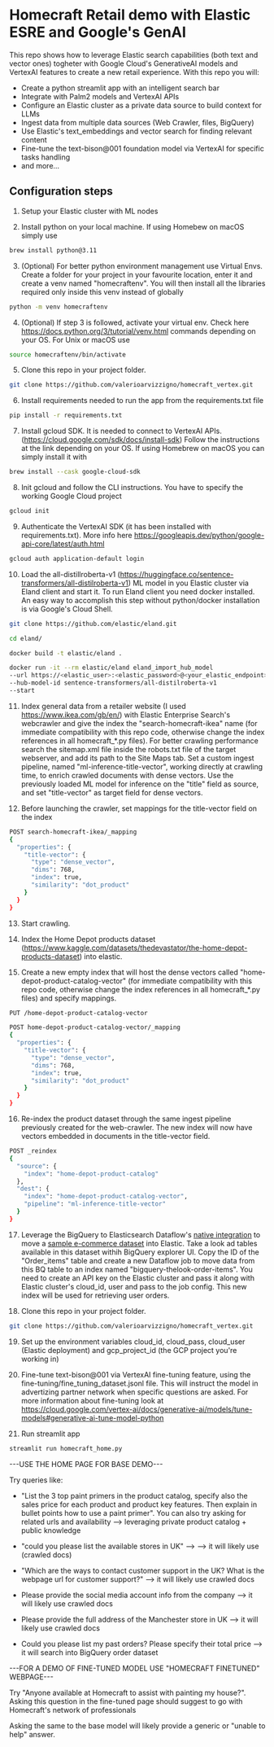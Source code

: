 # Homecraft Retail demo with Elastic ESRE and Google's GenAI

This repo shows how to leverage Elastic search capabilities (both text and vector ones) togheter with Google Cloud's GenerativeAI models and VertexAI features to create a new retail experience. With this repo you will:

- Create a python streamlit app with an intelligent search bar
- Integrate with Palm2 models and VertexAI APIs
- Configure an Elastic cluster as a private data source to build context for LLMs
- Ingest data from multiple data sources (Web Crawler, files, BigQuery)
- Use Elastic's text_embeddings and vector search for finding relevant content
- Fine-tune the text-bison@001 foundation model via VertexAI for specific tasks handling
- and more...

## Configuration steps

1. Setup your Elastic cluster with ML nodes

2. Install python on your local machine. If using Homebew on macOS simply use

```bash
brew install python@3.11  
```

3. (Optional) For better python environment management use Virtual Envs. Create a folder for your project in your favourite location, enter it and create a venv named "homecraftenv". You will then install all the libraries required only inside this venv instead of globally

```bash
python -m venv homecraftenv
```

4. (Optional) If step 3 is followed, activate your virtual env. Check here https://docs.python.org/3/tutorial/venv.html commands depending on your OS. For Unix or macOS use

```bash
source homecraftenv/bin/activate
```

5. Clone this repo in your project folder.

```bash
git clone https://github.com/valerioarvizzigno/homecraft_vertex.git
```

6. Install requirements needed to run the app from the requirements.txt file

```bash
pip install -r requirements.txt 
```

7. Install gcloud SDK. It is needed to connect to VertexAI APIs. (https://cloud.google.com/sdk/docs/install-sdk)
   Follow the instructions at the link depending on your OS. If using Homebrew on macOS you can simply install it with

 ```bash
brew install --cask google-cloud-sdk
```  

8. Init gcloud and follow the CLI instructions. You have to specify the working Google Cloud project

 ```bash
gcloud init
```  

9. Authenticate the VertexAI SDK (it has been installed with requirements.txt). More info here https://googleapis.dev/python/google-api-core/latest/auth.html

 ```bash
gcloud auth application-default login
```  

10. Load the all-distillroberta-v1 (https://huggingface.co/sentence-transformers/all-distilroberta-v1) ML model in you Elastic cluster via Eland client and start it. To run Eland client you need docker installed. An easy way to accomplish this step without python/docker installation is via Google's Cloud Shell.

 ```bash
git clone https://github.com/elastic/eland.git

cd eland/

docker build -t elastic/eland .

docker run -it --rm elastic/eland eland_import_hub_model 
--url https://<elastic_user>:<elastic_password>@<your_elastic_endpoint>:9243/ 
--hub-model-id sentence-transformers/all-distilroberta-v1 
--start
 ```

11. Index  general data from a retailer website (I used https://www.ikea.com/gb/en/) with Elastic Enterprise Search's webcrawler and give the index the "search-homecraft-ikea" name (for immediate compatibility with this repo code, otherwise change the index references in all homecraft_*.py files). For better crawling performance search the sitemap.xml file inside the robots.txt file of the target webserver, and add its path to the Site Maps tab. Set a custom ingest pipeline, named "ml-inference-title-vector", working directly at crawling time, to enrich crawled documents with dense vectors. Use the previously loaded ML model for inference on the "title" field as source, and set "title-vector" as target field for dense vectors.

12. Before launching the crawler, set mappings for the title-vector field on the index

```bash
POST search-homecraft-ikea/_mapping
{
  "properties": {
    "title-vector": {
      "type": "dense_vector",
      "dims": 768,
      "index": true,
      "similarity": "dot_product"
    }
  }
}
```

13. Start crawling.

14. Index the Home Depot products dataset (https://www.kaggle.com/datasets/thedevastator/the-home-depot-products-dataset) into elastic.

15. Create a new empty index that will host the dense vectors called "home-depot-product-catalog-vector" (for immediate compatibility with this repo code, otherwise change the index references in all homecraft_*.py files) and specify mappings.

```bash
PUT /home-depot-product-catalog-vector 

POST home-depot-product-catalog-vector/_mapping
{
  "properties": {
    "title-vector": {
      "type": "dense_vector",
      "dims": 768,
      "index": true,
      "similarity": "dot_product"
    }
  }
}
```

16. Re-index the product dataset through the same ingest pipeline previously created for the web-crawler. The new index will now have vectors embedded in documents in the title-vector field.

```bash
POST _reindex
{
  "source": {
    "index": "home-depot-product-catalog"
  },
  "dest": {
    "index": "home-depot-product-catalog-vector",
    "pipeline": "ml-inference-title-vector"
  }
}
```

17. Leverage the BigQuery to Elasticsearch Dataflow's [native integration](https://www.elastic.co/blog/ingest-data-directly-from-google-bigquery-into-elastic-using-google-dataflow) to move a [sample e-commerce dataset](https://console.cloud.google.com/marketplace/product/bigquery-public-data/thelook-ecommerce?project=elastic-sa) into Elastic. Take a look ad tables available in this dataset withih BigQuery explorer UI. Copy the ID of the "Order_items" table and create a new Dataflow job to move data from this BQ table to an index named "bigquery-thelook-order-items". You need to create an API key on the Elastic cluster and pass it along with Elastic cluster's cloud_id, user and pass to the job config. This new index will be used for retrieving user orders.

18. Clone this repo in your project folder.

```bash
git clone https://github.com/valerioarvizzigno/homecraft_vertex.git
```

19. Set up the environment variables cloud_id, cloud_pass, cloud_user (Elastic deployment) and gcp_project_id (the GCP project you're working in)

20. Fine-tune text-bison@001 via VertexAI fine-tuning feature, using the fine-tuning/fine_tuning_dataset.jsonl file. This will instruct the model in advertizing partner network when specific questions are asked. For more information about fine-tuning look at https://cloud.google.com/vertex-ai/docs/generative-ai/models/tune-models#generative-ai-tune-model-python

21. Run streamlit app

 ```bash
streamlit run homecraft_home.py
```  



---USE THE HOME PAGE FOR BASE DEMO---

Try queries like: 

- "List the 3 top paint primers in the product catalog, specify also the sales price for each product and product key features. Then explain in bullet points how to use a paint primer".
You can also try asking for related urls and availability --> leveraging private product catalog + public knowledge

- "could you please list the available stores in UK" --> --> it will likely use (crawled docs)

- "Which are the ways to contact customer support in the UK? What is the webpage url for customer support?" --> it will likely use crawled docs

- Please provide the social media account info from the company --> it will likely use crawled docs

- Please provide the full address of the Manchester store in UK --> it will likely use crawled docs

- Could you please list my past orders? Please specify their total price --> it will search into BigQuery order dataset


---FOR A DEMO OF FINE-TUNED MODEL USE "HOMECRAFT FINETUNED" WEBPAGE---

Try "Anyone available at Homecraft to assist with painting my house?".
Asking this question in the fine-tuned page should suggest to go with Homecraft's network of professionals

Asking the same to the base model will likely provide a generic or "unable to help" answer.

